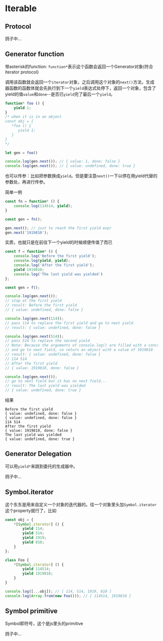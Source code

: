 # Iterable

## Protocol

鸽子中...

## Generator function

带asterisk的function: `function*`表示这个函数会返回一个Generator对象(符合iterator protocol)

调用该函数就会返回一个`iterator`对象，之后调用这个对象的`next()`方法，生成器函数的函数体就会先执行到下一个`yield`表达式处停下，返回一个对象，包含了yield的值`value`和`done`--是否已`yield`完了最后一个`yield`。

``` javascript
function* foo () {
    yield 1;
}
/* when it is in an object
const obj = {
   *foo () {
      yield 1;
   }
}
*/

let gen = foo()

console.log(gen.next()); // { value: 1, done: false }
console.log(gen.next()); // { value: undefined, done: true }
```

也可以传参：比如把参数换成`yield`。但是要注意`next()`一下以停在用yield代替的参数处，再进行传参。

简单一例

``` javascript
const fn = function* () {
    console.log(114514, yield);
}

const gen = fn();

gen.next(); // just to reach the first yield expr
gen.next('1919810');
```

实质，也就只是在前往下一个yield的时候顺便传值了而已

``` javascript
const f = function* () {
    console.log('Before the first yield');
    console.log(yield, yield);
    console.log('After the first yield');
    yield 1919810;
    console.log('The last yield was yielded')
};

const gen = f();

console.log(gen.next()); 
// stop at the first yield
// result: Before the first yield
// { value: undefined, done: false }

console.log(gen.next(114)); 
// pass 114 to replace the first yield and go to next yield
// result: { value: undefined, done: false }

console.log(gen.next(514)); 
// pass 514 to replace the second yield
// Note: Because the arguments of console.log() are filled with a concrete value, so console.log() will be executed
// and go to next field, so return an object with a value of 1919810
// result: { value: undefined, done: false }
// 114 514
// After the first yield
// { value: 1919810, done: false }

console.log(gen.next()); 
// go to next field but it has no next field...
// result: The last yield was yielded
// { value: undefined, done: true }
```

结果

``` shell
Before the first yield
{ value: undefined, done: false }
{ value: undefined, done: false }
114 514
After the first yield
{ value: 1919810, done: false }
The last yield was yielded
{ value: undefined, done: true }
```

## Generator Delegation

可以用`yield*`来跳到委托的生成器中。

鸽子中...

## Symbol.iterator

这个东东是用来自定义一个对象的迭代器的。往一个对象里头加`Symbol.iterator`这个property就行了，比如

``` javascript
const obj = {
    *[Symbol.iterator] () {
        yield 114;
        yield 514;
        yield 1919;
        yield 810;
    }
};

class Foo {
    *[Symbol.iterator] () {
        yield 114514;
        yield 1919810;
    }
}

console.log([...obj]); // [ 114, 514, 1919, 810 ]
console.log(Array.from(new Foo())); // [ 114514, 1919810 ]
```

## Symbol primitive

Symbol即符号，这个是js里头的primitive

鸽子中...
